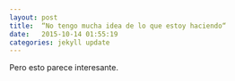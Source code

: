 ```yaml
---
layout: post
title:  “No tengo mucha idea de lo que estoy haciendo“
date:   2015-10-14 01:55:19
categories: jekyll update
---
```


Pero esto parece interesante.